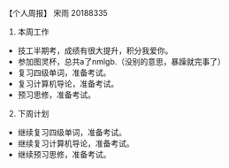 【个人周报】 宋雨 20188335
1. 本周工作
 - 技工半期考，成绩有很大提升，积分我爱你。
 - 参加图灵杯，总共a了nmlgb.（没别的意思，暴躁就完事了）
 - 复习四级单词，准备考试。
 - 复习计算机导论，准备考试。
 - 预习思修，准备考试。
2. 下周计划
 - 继续复习四级单词，准备考试。
 - 继续复习计算机导论，准备考试。
 - 继续预习思修，准备考试。
